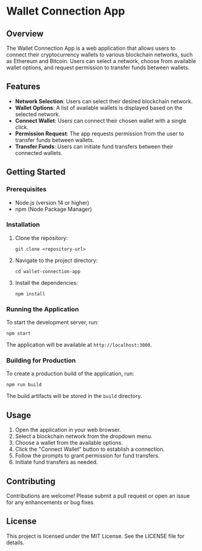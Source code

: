 # Wallet Connection App

## Overview
The Wallet Connection App is a web application that allows users to connect their cryptocurrency wallets to various blockchain networks, such as Ethereum and Bitcoin. Users can select a network, choose from available wallet options, and request permission to transfer funds between wallets.

## Features
- **Network Selection**: Users can select their desired blockchain network.
- **Wallet Options**: A list of available wallets is displayed based on the selected network.
- **Connect Wallet**: Users can connect their chosen wallet with a single click.
- **Permission Request**: The app requests permission from the user to transfer funds between wallets.
- **Transfer Funds**: Users can initiate fund transfers between their connected wallets.

## Getting Started

### Prerequisites
- Node.js (version 14 or higher)
- npm (Node Package Manager)

### Installation
1. Clone the repository:
   ```
   git clone <repository-url>
   ```
2. Navigate to the project directory:
   ```
   cd wallet-connection-app
   ```
3. Install the dependencies:
   ```
   npm install
   ```

### Running the Application
To start the development server, run:
```
npm start
```
The application will be available at `http://localhost:3000`.

### Building for Production
To create a production build of the application, run:
```
npm run build
```
The build artifacts will be stored in the `build` directory.

## Usage
1. Open the application in your web browser.
2. Select a blockchain network from the dropdown menu.
3. Choose a wallet from the available options.
4. Click the "Connect Wallet" button to establish a connection.
5. Follow the prompts to grant permission for fund transfers.
6. Initiate fund transfers as needed.

## Contributing
Contributions are welcome! Please submit a pull request or open an issue for any enhancements or bug fixes.

## License
This project is licensed under the MIT License. See the LICENSE file for details.